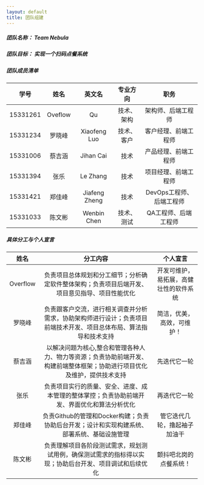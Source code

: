 ```yaml
---
layout: default
title: 团队组建
---
```




##### 团队名称： Team Nebula
##### 团队目标： 实现一个扫码点餐系统
##### 团队成员清单  

|学号|姓名|英文名|专业方向|职务|
|:--:|:--:|:--:|:--:|:--:|
|15331261|Oveflow|Qu|技术、架构|架构师、后端工程师|
|15331234|罗晓峰|Xiaofeng Luo|技术、客户|客户经理、前端工程师|
|15331006|蔡吉涵|Jihan Cai|技术|产品经理、前端工程师|
|15331394|张乐|Le Zhang|技术|项目经理、前端工程师|
|15331421|郑佳峰|Jiafeng Zheng|技术|DevOps工程师、后端工程师|
|15331033|陈文彬|Wenbin Chen|技术、测试|QA工程师、后端工程师|

##### 具体分工与个人宣言

|姓名|分工内容|个人宣言|
|:--:|:--:|:--:|
|Overflow|负责项目总体规划和分工细节；分析确定软件整体架构；负责项目后端开发、项目意见指导、项目性能优化|开发可维护，易拓展，高健壮性的软件系统|
|罗晓峰|负责跟客户交流，进行相关调查并分析需求，协助架构师进行设计；负责项目前端技术开发、项目总体布局、算法指导和技术支持|简洁，优美，高效，可维护！|
|蔡吉涵|以解决问题为核心,整合和管理各种人力、物力等资源；负责协助前端开发、构建前端整体框架；协助进行项目优化及维护，提供技术支持|先迭代它一轮|
|张乐|负责项目实行的质量、安全、进度、成本管理的整体掌控；负责协助前端开发、界面优化和算法分析优化|再迭代它一轮|
|郑佳峰|负责Github的管理和Docker构建；负责协助后台开发；设计和实现构建系统、部署系统、基础设施管理|管它迭代几轮，撸起袖子加油干|
|陈文彬|负责理解项目各阶段测试需求，规划测试用例，确保测试需求的指标得以实现；协助后台开发、项目调试和后续优化|颤抖吧北岗的点餐系统！|
